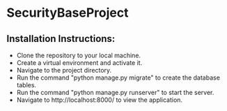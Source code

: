# SecurityBaseProject

## Installation Instructions:

- Clone the repository to your local machine.
- Create a virtual environment and activate it.
- Navigate to the project directory.
- Run the command "python manage.py migrate" to create the database tables.
- Run the command "python manage.py runserver" to start the server.
- Navigate to http://localhost:8000/ to view the application.
